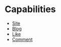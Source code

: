 # Capabilities
- [Site](doc/capabilities/site/README.md)
- [Blog](doc/capabilities/blog/README.md)
- [Like](doc/capabilities/like/README.md)
- [Comment](doc/capabilities/comment/README.md)
